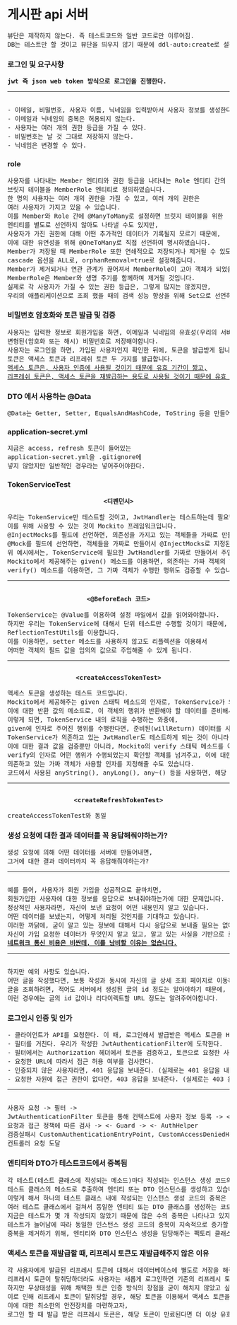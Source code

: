 <h1>게시판 api 서버</h1>
<pre>
뷰단은 제작하지 않는다. 즉 테스트코드와 일반 코드로만 이루어짐.
DB는 테스트만 할 것이고 뷰단을 띄우지 않기 때문에 ddl-auto:create로 설정
</pre>

<h3>로그인 및 요구사항</h3>
<pre>
<strong>jwt 즉 json web token 방식으로 로그인을 진행한다.</strong>
<hr>
- 이메일, 비밀번호, 사용자 이름, 닉네임을 입력받아서 사용자 정보를 생성한다.
- 이메일과 닉네임의 중복은 허용되지 않는다.
- 사용자는 여러 개의 권한 등급을 가질 수 있다.
- 비밀번호는 날 것 그대로 저장하지 않는다.
- 닉네임은 변경할 수 있다.
</pre>

<h3>role</h3>
<pre>
사용자를 나타내는 Member 엔티티와 권한 등급을 나타내는 Role 엔티티 간의 
브릿지 테이블을 MemberRole 엔티티로 정의하였습니다. 
한 명의 사용자는 여러 개의 권한을 가질 수 있고, 여러 개의 권한은 
여러 사용자가 가지고 있을 수 있습니다. 
이를 Member와 Role 간에 @ManyToMany로 설정하면 브릿지 테이블을 위한 
엔티티를 별도로 선언하지 않아도 나타낼 수도 있지만, 
사용자가 가진 권한에 대해 어떤 추가적인 데이터가 기록될지 모르기 때문에, 
이에 대한 유연성을 위해 @OneToMany로 직접 선언하여 명시하였습니다. 
Member가 저장될 때 MemberRole 또한 연쇄적으로 저장되거나 제거될 수 있도록 
cascade 옵션을 ALL로, orphanRemoval=true로 설정해줍니다. 
Member가 제거되거나 연관 관계가 끊어져서 MemberRole이 고아 객체가 되었을 때, 
MemberRole은 Member와 생명 주기를 함께하며 제거될 것입니다. 
실제로 각 사용자가 가질 수 있는 권한 등급은, 그렇게 많지는 않겠지만, 
우리의 애플리케이션으로 조회 했을 때의 검색 성능 향상을 위해 Set으로 선언하였습니다.
</pre>

<h3>비밀번호 암호화와 토큰 발급 및 검증</h3>
<pre>
사용자는 입력한 정보로 회원가입을 하면, 이메일과 닉네임의 유효성(우리의 서비스 로직에서는 중복)을 검사하고,
변형된(암호화 또는 해시) 비밀번호로 저장해야합니다.
사용자는 로그인을 하면, 가입된 사용자인지 확인한 뒤에, 토큰을 발급받게 됩니다.
토큰은 액세스 토큰과 리프레쉬 토큰 두 가지를 발급합니다.
<u>액세스 토큰은, 사용자 인증에 사용될 것이기 때문에 유효 기간이 짧고,</u>
<u>리프레쉬 토큰은, 액세스 토큰을 재발급하는 용도로 사용될 것이기 때문에 유효 기간이 길도록 하겠습니다.</u>
</pre>

<h3>DTO 에서 사용하는 @Data</h3>
<pre>
@Data는 Getter, Setter, EqualsAndHashCode, ToString 등을 만들어줍니다.
</pre>

<h3>application-secret.yml</h3>
<pre>
지금은 access, refresh 토큰이 들어있는
application-secret.yml을 .gitignore에
넣지 않았지만 일반적인 경우라는 넣어주어야한다.
</pre>

<h3>TokenServiceTest</h3>
<pre>
<center><strong>&lt;디펜던시&gt;</strong></center>
우리는 TokenService만 테스트할 것이고, JwtHandler는 테스트하는데 필요한 행위 또는 상태만 제공해주면 됩니다.
이를 위해 사용할 수 있는 것이 Mockito 프레임워크입니다.
@InjectMocks를 필드에 선언하면, 의존성을 가지고 있는 객체들을 가짜로 만들어서 주입받을 수 있도록 합니다.
@Mock를 필드에 선언하면, 객체들을 가짜로 만들어서 @InjectMocks로 지정된 객체에 주입해줍니다.
위 예시에서는, TokenService에 필요한 JwtHandler를 가짜로 만들어서 주입해줍니다.
Mockito에서 제공해주는 given() 메소드를 이용하면, 의존하는 가짜 객체의 행위가 반환해야할 데이터를 미리 준비하여 주입해줄 수도 있고,
verify() 메소드를 이용하면, 그 가짜 객체가 수행한 행위도 검증할 수 있습니다.
<hr>
<center><strong>&lt;@BeforeEach 코드&gt;</strong></center>
TokenService는 @Value를 이용하여 설정 파일에서 값을 읽어와야합니다.
하지만 우리는 TokenService에 대해서 단위 테스트만 수행할 것이기 때문에, 해당 값을 읽어올 수 없습니다.
ReflectionTestUtils를 이용합니다.
이를 이용하면, setter 메소드를 사용하지 않고도 리플렉션을 이용해서 
어떠한 객체의 필드 값을 임의의 값으로 주입해줄 수 있게 됩니다.
<hr>
<center><strong>&lt;createAccessTokenTest&gt;</strong></center>
액세스 토큰을 생성하는 테스트 코드입니다.
Mockito에서 제공해주는 given 스태틱 메소드의 인자로, TokenService가 의존하고 있는 가짜 객체의 행위를 지정해주고,
이에 대한 반환 값의 메소드로, 이 객체의 행위가 반환해야 할 데이터를 준비해서 지정해줍니다.
이렇게 되면, TokenService 내의 로직을 수행하는 와중에,
given에 인자로 주어진 행위를 수행한다면, 준비된(willReturn) 데이터를 사용하게 됩니다.
TokenService가 의존하고 있는 JwtHandler도 테스트하게 되는 것이 아니라, TokenService의 코드에 대해서만 테스트를 할 수 있게 된 것입니다.
이에 대한 결과 값을 검증뿐만 아니라, Mockito의 verify 스태틱 메소드를 이용하면 행위 또한 검증할 수 있습니다.
verify의 인자로 어떤 행위가 수행되었는지 확인할 객체를 넘겨주고, 이에 대한 반환 값으로 확인할 메소드를 호출해주면 됩니다.
의존하고 있는 가짜 객체가 사용할 인자를 지정해줄 수도 있습니다.
코드에서 사용된 anyString(), anyLong(), any~() 등을 사용하면, 해당 자료형에 알맞은 어떤 인자가 사용되든 상관 없게 됩니다.
<hr>
<center><strong>&lt;createRefreshTokenTest&gt;</strong></center>
createAccessTokenTest와 동일
</pre>

<h3>생성 요청에 대한 결과 데이터를 꼭 응답해줘야하는가?</h3>
<pre>
생성 요청에 의해 어떤 데이터를 서버에 만들어내면, 
그거에 대한 결과 데이터까지 꼭 응답해줘야하는가?
<hr>
예를 들어, 사용자가 회원 가입을 성공적으로 끝마치면, 
회원가입한 사용자에 대한 정보를 응답으로 보내줘야하는가에 대한 문제입니다.
정상적인 사용자라면, 자신이 보낸 요청이 어떤 내용인지 알고 있습니다.
어떤 데이터를 보냈는지, 어떻게 처리될 것인지를 기대하고 있습니다.
이러한 까닭에, 굳이 알고 있는 정보에 대해서 다시 응답으로 보내줄 필요는 없다고 생각되었습니다.
자신이 가입 요청한 데이터가 무엇인지 알고 있고, 알고 있는 사실을 기반으로 로그인을 요청할 것이기 때문입니다.
<strong><u>네트워크 통신 비용은 비싼데, 이를 낭비할 이유는 없습니다.</u></strong>
<hr>
하지만 예외 사항도 있습니다.
어떤 글을 작성했다면, 보통 작성과 동시에 자신의 글 상세 조회 페이지로 이동하게 됩니다.
글을 조회하려면, 적어도 서버에서 생성된 글의 id 정도는 알아야하기 때문에, 
이런 경우에는 글의 id 값이나 리다이렉트할 URL 정도는 알려주어야합니다.
</pre>

<h3>로그인시 인증 및 인가</h3>
<pre>
- 클라이언트가 API를 요청한다. 이 때, 로그인해서 발급받은 액세스 토큰을 HTTP Authorization 헤더에 담아서 보내준다.
- 필터를 거친다. 우리가 작성한 JwtAuthenticationFilter에 도착한다. 
- 필터에서는 Authorization 헤더에서 토큰을 검증하고, 토큰으로 요청한 사용자 정보를 데이터베이스에서 조회해서 SecurityContext에 저장한다.
- 요청한 URL에 따라서 접근 허용 여부를 검사한다. 
- 인증되지 않은 사용자라면, 401 응답을 보내준다. (실제로는 401 응답을 내려주는 곳으로 리다이렉트)
- 요청한 자원에 접근 권한이 없다면, 403 응답을 보내준다. (실제로는 403 응답을 내려주는 곳으로 리다이렉트)
<hr>
사용자 요청 -> 필터 -> 
JwtAuthenticationFilter 토큰을 통해 컨텍스트에 사용자 정보 등록 -> <- CustomUserDetailsService, TokenService
요청과 접근 정책에 따른 검사 -> <- Guard -> <- AuthHelper
검증실패시 CustomAuthenticationEntryPoint, CustomAccessDeniedHandler 작동 후 /exception으로 리다이렉트 -> Exception Controller로 요청, ExceptionAdvice 동작하여 응답
컨트롤러 요청 도달
</pre>

<h3>엔티티와 DTO가 테스트코드에서 중복됨</h3>
<pre>
각 테스트(테스트 클래스에 작성되는 메소드)마다 작성되는 인스턴스 생성 코드의 중복을 제거하기 위해, 
테스트 클래스의 메소드로 추출하여 엔티티 또는 DTO 인스턴스를 생성하고 있습니다.
이렇게 해서 하나의 테스트 클래스 내에 작성되는 인스턴스 생성 코드의 중복은 제거할 수 있었지만, 
여러 테스트 클래스에서 걸쳐서 동일한 엔티티 또는 DTO 클래스를 생성하는 코드는 계속해서 중복되고 있습니다.
지금은 테스트가 몇 개 작성되지 않았기 때문에 많은 수의 중복은 나타나고 있지 않지만, 
테스트가 늘어남에 따라 동일한 인스턴스 생성 코드의 중복이 지속적으로 증가할 우려가 있습니다.
중복을 제거하기 위해, 엔티티와 DTO 인스턴스 생성을 담당해주는 팩토리 클래스를 만들겠습니다.
</pre>

<h3>액세스 토큰을 재발급할 때, 리프레시 토큰도 재발급해주지 않은 이유</h3>
<pre>
각 사용자에게 발급된 리프레시 토큰에 대해서 데이터베이스에 별도로 저장을 해주었기 때문에, 
리프레시 토큰이 탈취당하더라도 사용자는 새롭게 로그인하면 기존의 리프레시 토큰을 무효화시킬 수 있었습니다.
하지만 무상태성을 위해 채택한 토큰 인증 방식의 장점을 굳이 해치지 않았고 싶었기 때문에 리프레시 토큰으로 관리해주지않았습니다.
이로 인해 리프레시 토큰이 탈취당할 경우, 해당 토큰을 이용해서 액세스 토큰을 무한정으로 재발급할 수 있게 됩니다.
이에 대한 최소한의 안전장치를 마련하고자, 
로그인 할 때 발급 받은 리프레시 토큰은, 해당 토큰이 만료된다면 더 이상 유효하지 않도록 만든 것입니다.
</pre>